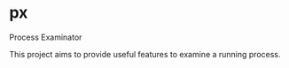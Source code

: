px
==

Process Examinator


This project aims to provide useful features to examine a running process.
